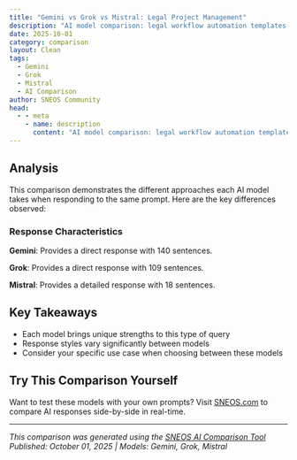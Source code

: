 ```yaml
---
title: "Gemini vs Grok vs Mistral: Legal Project Management"
description: "AI model comparison: legal workflow automation templates..."
date: 2025-10-01
category: comparison
layout: Clean
tags:
  - Gemini
  - Grok
  - Mistral
  - AI Comparison
author: SNEOS Community
head:
  - - meta
    - name: description
      content: "AI model comparison: legal workflow automation templates..."
---
```


<ChatComparison
  title="Gemini vs Grok vs Mistral: Legal Project Management"
  prompt="legal workflow automation templates"
  :responses='{
    "Gemini": "Okay, let\u0027s break down legal workflow automation templates, covering common examples, key benefits, and how to find and use them.\n\n**What are Legal Workflow Automation Templates?**\n\nIn essence, legal workflow automation templates are pre-designed, customizable blueprints for automating recurring legal tasks and processes. They provide a starting point for law firms, legal departments, and solo practitioners to streamline their operations, reduce manual effort, minimize errors, and improve efficiency. They leverage software tools to automate steps like data entry, document generation, task assignment, deadline tracking, and communication.\n\n**Common Legal Workflow Automation Templates (with Examples):**\n\nHere\u0027s a breakdown of some popular types, including typical steps that might be automated:\n\n1.  **Contract Management:**\n    *   **Purpose:** Streamlines the entire contract lifecycle, from creation and negotiation to approval, execution, and renewal.\n    *   **Automated Steps:**\n        *   **Contract Request Intake:**  Automated forms to gather contract requirements.\n        *   **Template Selection:**  Automatically choose appropriate templates based on contract type.\n        *   **Data Population:**  Auto-fill templates with relevant data from databases or forms.\n        *   **Approval Routing:**  Route contracts for review and approval based on pre-defined rules (e.g., value thresholds, department involvement).\n        *   **Redlining and Negotiation:**  Track changes, manage versions, and facilitate online collaboration.\n        *   **Signature Collection:**  Integrate with e-signature platforms (DocuSign, Adobe Sign).\n        *   **Contract Storage and Retrieval:** Securely store executed contracts in a central repository with robust search capabilities.\n        *   **Renewal Reminders:**  Automated alerts for upcoming renewal dates.\n        *   **Compliance Tracking:**  Monitor compliance obligations and track progress.\n    *   **Tools:**  Contract management software (e.g., Ironclad, Concord, Agiloft, PandaDoc), document automation platforms, e-signature platforms.\n\n2.  **Document Assembly/Generation:**\n    *   **Purpose:**  Create standardized legal documents (contracts, pleadings, letters, etc.) quickly and accurately.\n    *   **Automated Steps:**\n        *   **Questionnaires/Forms:**  Collect relevant information through guided forms.\n        *   **Template Population:**  Automatically populate document templates with data from the forms.\n        *   **Clause Selection:**  Dynamically insert or remove clauses based on answers to the questionnaire.\n        *   **Numbering and Formatting:**  Automate numbering, formatting, and cross-referencing.\n        *   **Version Control:**  Maintain a history of document versions.\n    *   **Tools:** Document automation software (e.g., HotDocs, Clio Grow, Woodpecker, Lawyaw),  template management systems.\n\n3.  **Client Onboarding:**\n    *   **Purpose:**  Streamline the process of bringing on new clients, from initial contact to engagement agreement.\n    *   **Automated Steps:**\n        *   **Intake Forms:**  Online forms to collect client information (name, contact details, case details).\n        *   **Conflict Checks:**  Automated searches of existing client databases to identify potential conflicts of interest.\n        *   **Engagement Letter Generation:**  Automatically generate engagement letters based on client information and case type.\n        *   **Payment Processing:**  Integration with payment gateways for online payments.\n        *   **Welcome Packet Delivery:**  Automated delivery of welcome packets and onboarding materials.\n        *   **Task Assignment:** Assigning team members to related tasks, setting deadlines, and sending notifications.\n    *   **Tools:**  Client relationship management (CRM) software (e.g., Clio Grow, Lawmatics, Lexicata), document automation tools.\n\n4.  **Litigation Support:**\n    *   **Purpose:**  Manage and automate tasks related to litigation, from discovery to trial preparation.\n    *   **Automated Steps:**\n        *   **Document Collection:**  Automated tools to collect and organize documents from various sources.\n        *   **eDiscovery Processing:**  Process and analyze electronically stored information (ESI).\n        *   **Document Review:**  AI-powered document review to identify relevant documents and key information.\n        *   **Deposition Summaries:**  Automatically generate summaries of deposition transcripts.\n        *   **Pleadings Generation:** Automated generation of pleadings.\n        *   **Trial Preparation:**  Create trial notebooks and exhibits.\n    *   **Tools:**  eDiscovery software (e.g., Relativity, Everlaw), legal research platforms (e.g., Westlaw Edge, LexisNexis), case management software.\n\n5.  **Intellectual Property (IP) Management:**\n    *   **Purpose:**  Track and manage IP assets (patents, trademarks, copyrights) throughout their lifecycle.\n    *   **Automated Steps:**\n        *   **Docketing:**  Automatically track deadlines for filings, renewals, and other IP-related tasks.\n        *   **Patent Monitoring:**  Monitor patent publications and competitor activity.\n        *   **Trademark Searching:**  Automated trademark searches to identify potential conflicts.\n        *   **License Agreement Management:**  Manage license agreements and track royalties.\n        *   **IP Portfolio Reporting:**  Generate reports on IP assets and their status.\n    *   **Tools:**  IP management software (e.g., Anaqua, CPI, Alt Legal).\n\n6.  **Legal Hold:**\n    *   **Purpose:**  Preserve potentially relevant information when litigation is anticipated.\n    *   **Automated Steps:**\n        *   **Legal Hold Notification:**  Automatically send legal hold notices to relevant custodians.\n        *   **Custodian Acknowledgement Tracking:**  Track acknowledgement of legal hold notices.\n        *   **Data Preservation:**  Implement automated data preservation measures.\n        *   **Release of Legal Hold:**  Automated process to release data when the legal hold is lifted.\n    *   **Tools:** eDiscovery software (often includes legal hold functionality).\n\n7.  **Compliance:**\n    *   **Purpose:** Ensure adherence to relevant laws and regulations.\n    *   **Automated Steps:**\n        *   **Regulatory Change Monitoring:** Track updates to relevant regulations.\n        *   **Policy Dissemination:**  Automated distribution of policies to employees.\n        *   **Compliance Training:**  Automated scheduling and tracking of compliance training.\n        *   **Compliance Audits:**  Automated audits of compliance procedures.\n        *   **Reporting:**  Generate compliance reports for management.\n    *   **Tools:**  Governance, risk, and compliance (GRC) software.\n\n8.  **Invoice Generation and Payment Processing:**\n    *   **Purpose:**  Create invoices and manage payments more efficiently.\n    *   **Automated Steps:**\n        *   **Time Tracking:**  Automated time tracking to capture billable hours.\n        *   **Invoice Generation:**  Automatically generate invoices based on time entries and expense reports.\n        *   **Payment Reminders:**  Automated payment reminders to clients.\n        *   **Online Payment Processing:**  Integration with online payment gateways.\n        *   **Reporting:**  Generate financial reports (e.g., revenue, accounts receivable).\n    *   **Tools:** Practice management software (e.g., Clio, MyCase, PracticePanther).\n\n**Benefits of Using Legal Workflow Automation Templates:**\n\n*   **Increased Efficiency:** Automate repetitive tasks, freeing up legal professionals to focus on higher-value work.\n*   **Reduced Errors:** Minimize manual data entry and human error.\n*   **Improved Consistency:** Ensure that tasks are performed consistently and according to established procedures.\n*   **Cost Savings:** Reduce labor costs and improve resource utilization.\n*   **Better Client Service:** Respond to client inquiries more quickly and efficiently.\n*   **Enhanced Compliance:**  Ensure compliance with legal and regulatory requirements.\n*   **Improved Collaboration:**  Facilitate collaboration among team members.\n*   **Better Data Management:**  Centralize and organize legal data.\n*   **Increased Transparency:**  Provide visibility into the status of legal matters.\n\n**Where to Find Legal Workflow Automation Templates:**\n\n*   **Legal Software Providers:** Many legal software vendors offer pre-built templates specifically designed for their platforms. Check the documentation, support resources, and template libraries of software like Clio, MyCase, Lawmatics, HotDocs, Ironclad, PandaDoc, etc.\n*   **Legal Tech Consultants:** Legal tech consultants often develop custom templates for their clients. They may also have generic templates available for purchase or licensing.\n*   **Online Marketplaces:** Some online marketplaces specialize in legal templates and resources.\n*   **Industry Associations:** Legal industry associations (e.g., the American Bar Association) may offer resources and templates to their members.\n*   **DIY (Do-It-Yourself):**  You can create your own templates using document automation software or other tools.  This requires more upfront effort but allows for maximum customization.\n\n**How to Choose and Use a Template:**\n\n1.  **Identify Your Needs:**  Determine which legal processes are most time-consuming and prone to errors. Focus on areas where automation can have the biggest impact.\n2.  **Research Available Templates:**  Explore the template libraries of different software vendors and online marketplaces.\n3.  **Evaluate Template Features:**  Consider factors such as customization options, ease of use, integration with other systems, and cost.\n4.  **Customize the Template:**  Adapt the template to your specific needs and workflows.  This may involve adding or removing fields, modifying clauses, and configuring approval rules.\n5.  **Test the Template:**  Thoroughly test the template to ensure that it works as expected.\n6.  **Train Your Team:**  Provide training to your team on how to use the template effectively.\n7.  **Monitor and Optimize:**  Continuously monitor the performance of the template and make adjustments as needed.\n\n**Important Considerations:**\n\n*   **Data Security and Privacy:**  Ensure that your chosen software and templates comply with data security and privacy regulations (e.g., GDPR, CCPA).\n*   **Integration:**  Consider whether the template integrates with your existing systems (e.g., CRM, practice management software).\n*   **Scalability:**  Choose a template that can scale to meet your growing needs.\n*   **Legal Review:**  Have your templates reviewed by a legal professional to ensure that they comply with applicable laws and regulations.\n*   **Accessibility:** Make sure that the workflows are accessible to people with disabilities.\n\n**In Summary:**\n\nLegal workflow automation templates are powerful tools for improving efficiency, reducing errors, and enhancing client service in the legal profession. By carefully selecting and customizing templates to meet your specific needs, you can streamline your operations and free up your time to focus on more strategic legal work.  Start by identifying your biggest pain points and then explore the available options to find the right solution.\n",
    "Grok": "Legal workflow automation templates are pre-designed frameworks or tools that help law firms, legal departments, and other legal professionals streamline repetitive tasks, improve efficiency, and reduce manual errors. These templates can be customized to fit specific legal processes and often integrate with legal tech software like practice management systems, document management tools, or e-signature platforms. Below is an overview of common legal workflow automation templates, their purposes, and key components:\n\n---\n\n### **1. Client Intake and Onboarding Workflow Template**\n**Purpose**: Automate the process of gathering client information, conducting conflict checks, and sending engagement letters.\n**Key Steps**:\n- Client submits an intake form (online or via CRM).\n- System flags potential conflicts of interest by cross-referencing data with existing client database.\n- Automated generation of engagement letters using document templates.\n- E-signature integration for client approval.\n- Notification to assign a case manager or attorney.\n**Tools**: Clio, MyCase, or custom forms in platforms like JotForm or Typeform.\n**Benefits**: Reduces manual data entry, ensures compliance with conflict checks, and speeds up onboarding.\n\n**Template Example**:\n- Step 1: Client fills out a secure online form (name, contact, case details).\n- Step 2: Data is funneled into a CRM or case management system.\n- Step 3: Automated email with engagement letter sent via DocuSign.\n- Step 4: Client signs digitally; case is created in the system with automated task assignments.\n\n---\n\n### **2. Document Drafting and Review Workflow Template**\n**Purpose**: Streamline the creation, review, and approval of legal documents such as contracts, pleadings, or briefs.\n**Key Steps**:\n- Selection of document type from a predefined library of templates.\n- Auto-population of client data into documents using stored information.\n- Assignment of review tasks to team members with deadlines.\n- Version control and tracking of edits/comments.\n- Final approval and delivery to client or filing system.\n**Tools**: HotDocs, Contract Express, or integrations with Microsoft Word/Google Docs.\n**Benefits**: Minimizes errors in drafting, ensures consistency, and saves time on repetitive document preparation.\n\n**Template Example**:\n- Step 1: Attorney selects \u201CNon-Disclosure Agreement\u201D template.\n- Step 2: Client data (name, address) is auto-filled from CRM.\n- Step 3: Document is routed to a senior attorney for review via workflow software.\n- Step 4: Approved document is sent to client for e-signature.\n\n---\n\n### **3. Case Management Workflow Template**\n**Purpose**: Automate task tracking, deadlines, and communication for ongoing cases.\n**Key Steps**:\n- Case creation with automated task lists (e.g., discovery, filing, court dates).\n- Calendar integration for deadlines and reminders.\n- Automated status updates to clients via email or portal.\n- Document storage and retrieval for case-related materials.\n- Billing triggers for time tracking or invoicing.\n**Tools**: PracticePanther, Clio Manage, or Asana/Trello for task management.\n**Benefits**: Keeps cases on track, improves client communication, and ensures no deadlines are missed.\n\n**Template Example**:\n- Step 1: New case is logged into the system with key dates (e.g., hearing on MM/DD/YYYY).\n- Step 2: Automated reminders are sent to attorneys 7 days and 1 day before deadlines.\n- Step 3: Tasks (e.g., \u201CFile Motion\u201D) are assigned with status tracking.\n- Step 4: Client receives weekly email updates on case progress.\n\n---\n\n### **4. Billing and Invoicing Workflow Template**\n**Purpose**: Automate time tracking, invoice generation, and payment collection.\n**Key Steps**:\n- Time entries are logged manually or via case management software.\n- Automated generation of invoices based on billable hours or flat fees.\n- Email delivery of invoices to clients with payment links.\n- Payment reminders for overdue invoices.\n- Integration with accounting software for financial tracking.\n**Tools**: QuickBooks, FreshBooks, or built-in billing features in Clio or MyCase.\n**Benefits**: Reduces billing errors, improves cash flow, and saves time on manual invoicing.\n\n**Template Example**:\n- Step 1: Attorney logs 2 hours on a case via time-tracking tool.\n- Step 2: System generates an invoice at the end of the month with logged hours.\n- Step 3: Invoice is emailed to client with a \u201CPay Now\u201D link via Stripe or PayPal.\n- Step 4: If unpaid after 7 days, an automated reminder email is sent.\n\n---\n\n### **5. E-Discovery Workflow Template**\n**Purpose**: Automate the collection, processing, and review of electronic data for litigation.\n**Key Steps**:\n- Data ingestion from client-provided sources (emails, files, etc.).\n- Automated tagging and categorization of relevant documents using keywords or AI.\n- Assignment of review tasks to team members.\n- Export of relevant data for production or court filings.\n- Audit trail for compliance and chain of custody.\n**Tools**: Relativity, Logikcull, or Everlaw.\n**Benefits**: Speeds up discovery, reduces costs, and ensures compliance with legal standards.\n\n**Template Example**:\n- Step 1: Client uploads data to a secure e-discovery platform.\n- Step 2: AI flags documents with keywords like \u201Ccontract\u201D or \u201Cbreach.\u201D\n- Step 3: Paralegals are assigned batches for manual review with deadlines.\n- Step 4: Finalized documents are exported for production with metadata preserved.\n\n---\n\n### **6. Compliance and Regulatory Workflow Template**\n**Purpose**: Automate monitoring and reporting for compliance with legal or industry regulations.\n**Key Steps**:\n- Checklist of compliance tasks (e.g., GDPR, HIPAA, or AML requirements).\n- Automated reminders for filing deadlines or audits.\n- Document storage for proof of compliance.\n- Alerts for regulatory updates or breaches.\n- Reporting tools for internal or external audits.\n**Tools**: LogicGate, ComplianceQuest, or custom workflows in Airtable.\n**Benefits**: Minimizes risk of non-compliance, ensures timely filings, and simplifies audits.\n\n**Template Example**:\n- Step 1: System sends a reminder for annual GDPR compliance review.\n- Step 2: Staff uploads required documentation to a centralized repository.\n- Step 3: Automated report is generated and sent to stakeholders.\n- Step 4: Alerts are triggered if new regulations are enacted.\n\n---\n\n### **How to Create or Customize a Legal Workflow Automation Template**\n1. **Identify Repetitive Processes**: Start with tasks that are time-consuming or error-prone (e.g., client intake, document drafting).\n2. **Map the Workflow**: Break down the process into steps, decision points, and outputs.\n3. **Choose a Platform**: Select a legal tech tool or general automation software (e.g., Zapier, Clio, or Monday.com) to build the workflow.\n4. **Integrate Tools**: Connect CRMs, e-signature tools, and billing software to ensure seamless data flow.\n5. **Test and Refine**: Run pilot tests to identify bottlenecks or errors, then adjust as needed.\n6. **Train Staff**: Ensure team members understand how to use the automated system and troubleshoot issues.\n\n---\n\n### **Popular Tools for Legal Workflow Automation**\n- **Case Management**: Clio, MyCase, PracticePanther\n- **Document Automation**: HotDocs, Contract Express, PandaDoc\n- **E-Signature**: DocuSign, Adobe Sign, HelloSign\n- **Task Automation**: Zapier, Airtable, Asana\n- **E-Discovery**: Relativity, Everlaw, Logikcull\n- **Billing**: QuickBooks, FreshBooks, TimeSolv\n\n---\n\nBy implementing legal workflow automation templates, firms can save time, reduce costs, and improve client satisfaction. Many legal tech platforms also offer pre-built templates that can be tailored to specific practice areas like family law, corporate law, or litigation. If you\u2019re looking for a specific template or tool recommendation, let me know your practice area or the process you want to automate!",
    "Mistral": "Legal workflow automation templates can significantly streamline legal processes, reduce manual errors, and improve efficiency. Here are some common templates that can be automated using various legal workflow automation tools:\n\n1. **Client Intake and Onboarding**\n   - New client form\n   - Conflict check process\n   - Engagement letter generation\n\n2. **Document Automation**\n   - Non-Disclosure Agreement (NDA) generator\n   - Employment contract generator\n   - Lease agreement generator\n   - Shareholders\u0027 agreement generator\n\n3. **Contract Lifecycle Management**\n   - Contract request and approval workflow\n   - Contract renewal and expiration tracking\n   - Contract review and negotiation workflow\n\n4. **Litigation Support**\n   - Case management workflow\n   - Discovery and e-disclosure workflow\n   - Trial preparation checklist\n\n5. **Compliance and Regulatory**\n   - GDPR compliance workflow\n   - Data breach response workflow\n   - Health and safety incident reporting workflow\n\n6. **Intellectual Property**\n   - Trademark application workflow\n   - Patent application workflow\n   - Copyright registration workflow\n\n7. **Corporate Secretarial**\n   - Company formation workflow\n   - Board meeting and resolution workflow\n   - Share allotment and transfer workflow\n\n8. **In-house Legal Department**\n   - Legal request intake and triage workflow\n   - Legal spend approval workflow\n   - Legal matter management workflow\n\n9. **Legal Project Management**\n   - Task assignment and tracking workflow\n   - Deadline and milestone management workflow\n   - Time tracking and reporting workflow\n\n10. **Integrations**\n    - Integration with e-signature platforms (e.g., DocuSign, Adobe Sign)\n    - Integration with document management systems (e.g., iManage, NetDocuments)\n    - Integration with practice management systems (e.g., Clio, PracticePanther)\n\nTo create these templates, you can use legal workflow automation software like:\n\n- Nintex\n- ThinkSmart (now part of Mitratech)\n- HighQ (now part of Thomson Reuters)\n- K2\n- Microsoft Power Automate\n- Zapier\n- AirSlate\n\nMost of these tools have pre-built templates and allow you to customize workflows according to your specific needs."
  }'
  published-date="21:17"
/>

## Analysis

This comparison demonstrates the different approaches each AI model takes when responding to the same prompt. Here are the key differences observed:

### Response Characteristics

**Gemini**: Provides a direct response with 140 sentences. 

**Grok**: Provides a direct response with 109 sentences. 

**Mistral**: Provides a detailed response with 18 sentences. 

## Key Takeaways

- Each model brings unique strengths to this type of query
- Response styles vary significantly between models
- Consider your specific use case when choosing between these models

## Try This Comparison Yourself

Want to test these models with your own prompts? Visit [SNEOS.com](https://sneos.com) to compare AI responses side-by-side in real-time.

---

*This comparison was generated using the [SNEOS AI Comparison Tool](https://sneos.com)*
*Published: October 01, 2025 | Models: Gemini, Grok, Mistral*
